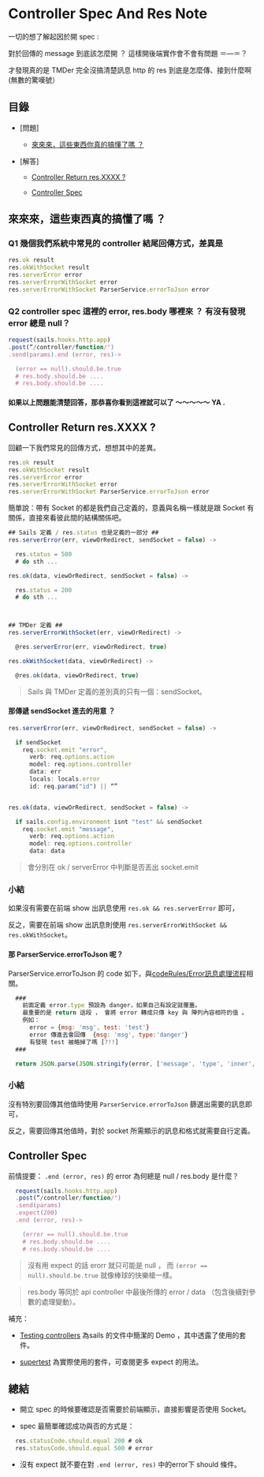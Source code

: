 # Controller Spec And Res Note

一切的想了解起因於開 spec :

對於回傳的 message 到底該怎麼開 ？  這樣開後端實作會不會有問題 ＝—＝？

才發現真的是 TMDer 完全沒搞清楚訊息 http 的 res 到底是怎麼傳、接到什麼啊 (無數的驚嘆號）

## 目錄

- [問題]

  - [來來來，這些東西你真的搞懂了嗎 ？](https://github.com/TMDer/warehouse/blob/master/codeRules/controllerSpecAndResNote.md#%E4%BE%86%E4%BE%86%E4%BE%86%E9%80%99%E4%BA%9B%E6%9D%B1%E8%A5%BF%E4%BD%A0%E7%9C%9F%E7%9A%84%E6%90%9E%E6%87%82%E4%BA%86%E5%97%8E-)

- [解答]

  - [Controller Return res.XXXX ?](https://github.com/TMDer/warehouse/blob/master/codeRules/controllerSpecAndResNote.md#controller-return-resxxxx-)

  - [Controller Spec](https://github.com/TMDer/warehouse/blob/master/codeRules/controllerSpecAndResNote.md#controller-spec)


## 來來來，這些東西真的搞懂了嗎 ？

### Q1 幾個我們系統中常見的 controller 結尾回傳方式，差異是 
```javascript
res.ok result
res.okWithSocket result
res.serverError error
res.serverErrorWithSocket error
res.serverErrorWithSocket ParserService.errorToJson error
```

### Q2 controller spec 這裡的 error, res.body 哪裡來 ？ 有沒有發現 error 總是 null？

```javascript
request(sails.hooks.http.app)
.post(“/controller/function/")
.send(params).end (error, res)->

  (error == null).should.be.true
  # res.body.should.be ....
  # res.body.should.be ....
```


#### 如果以上問題能清楚回答，那恭喜你看到這裡就可以了 ～～～～～  YA .



## Controller Return res.XXXX ?

回顧一下我們常見的回傳方式，想想其中的差異。

```javascript
res.ok result
res.okWithSocket result
res.serverError error
res.serverErrorWithSocket error
res.serverErrorWithSocket ParserService.errorToJson error
```

簡單說：帶有 Socket 的都是我們自己定義的，意義與名稱一樣就是跟 Socket 有關係，直接來看彼此間的結構關係吧。

```javascript
## Sails 定義 / res.status 也是定義的一部分 ##
res.serverError(err, viewOrRedirect, sendSocket = false) ->

  res.status = 500
  # do sth ...

res.ok(data, viewOrRedirect, sendSocket = false) ->

  res.status = 200
  # do sth ...



## TMDer 定義 ##
res.serverErrorWithSocket(err, viewOrRedirect) ->

  @res.serverError(err, viewOrRedirect, true)

res.okWithSocket(data, viewOrRedirect) ->

  @res.ok(data, viewOrRedirect, true)
```

> Sails 與 TMDer 定義的差別真的只有一個：sendSocket。

#### 那傳遞 sendSocket 進去的用意 ？

```javascript
res.serverError(err, viewOrRedirect, sendSocket = false) ->

  if sendSocket
    req.socket.emit "error",
      verb: req.options.action
      model: req.options.controller
      data: err
      locals: locals.error
      id: req.param("id") || “”


res.ok(data, viewOrRedirect, sendSocket = false) ->

  if sails.config.environment isnt "test" && sendSocket
    req.socket.emit "message",
      verb: req.options.action
      model: req.options.controller
      data: data
```
> 會分別在 ok / serverError 中判斷是否丟出 socket.emit


### 小結

如果沒有需要在前端 show 出訊息使用 ` res.ok && res.serverError ` 即可，

反之，需要在前端 show 出訊息則使用 ` res.serverErrorWithSocket &&  res.okWithSocket `。


####  那 ParserService.errorToJson 呢？

ParserService.errorToJson 的 code 如下，與[codeRules/Error訊息處理流程](https://github.com/TMDer/warehouse/blob/master/codeRules/Error%20%E8%A8%8A%E6%81%AF%E8%99%95%E7%90%86%E6%B5%81%E7%A8%8B.md)相關。

```javascript
  ###
    前面定義 error.type 預設為 danger，如果自己有設定就覆蓋。
    最重要的是 return 這段 ， 會將 error 轉成只傳 key 與 陣列內容相符的值 。
    例如：
      error = {msg: 'msg', test: 'test'}
      error 傳進去會回傳  {msg: 'msg', type:'danger'}
      有發現 test 被略掉了嗎 [?!!]
  ###

  return JSON.parse(JSON.stringify(error, ['message', 'type', 'inner', 'msg', "params"], 2))
```

### 小結

沒有特別要回傳其他值時使用 `ParserService.errorToJson` 篩選出需要的訊息即可，

反之，需要回傳其他值時，對於 socket 所需顯示的訊息和格式就需要自行定義。



## Controller Spec

前情提要： `.end (error, res)` 的 error 為何總是 null / res.body 是什麼？

```javascript
  request(sails.hooks.http.app)
  .post(“/controller/function/")
  .send(params)
  .expect(200)
  .end (error, res)->

    (error == null).should.be.true
    # res.body.should.be ....
    # res.body.should.be ....
```
> 沒有用 expect 的話 erorr 就只可能是 null ， 而 `(error == null).should.be.true` 就像棒球的快樂槍一樣。

> res.body 等同於 api controller 中最後所傳的 error / data （包含後續對參數的處理變動）。

補充：

- [Testing controllers](http://sailsjs.org/#/documentation/concepts/Testing?q=testing-controllers) 為sails 的文件中簡潔的 Demo ，其中透露了使用的套件。

- [supertest](https://github.com/tj/supertest) 為實際使用的套件，可查閱更多 expect 的用法。



## 總結

- 開立 spec 的時候要確認是否需要於前端顯示，直接影響是否使用 Socket。

- spec 最簡單確認成功與否的方式是：

```javascript
  res.statusCode.should.equal 200 # ok
  res.statusCode.should.equal 500 # error
```
- 沒有 expect 就不要在對 `.end (error, res)` 中的error下 should 條件。
